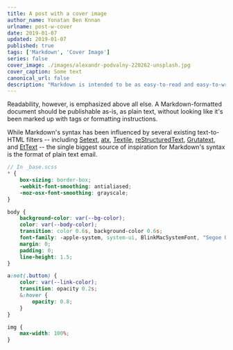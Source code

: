 ```yaml
---
title: A post with a cover image
author_name: Yonatan Ben Knnan
urlname: post-w-cover
date: 2019-01-07
updated: 2019-01-07
published: true
tags: ['Markdown', 'Cover Image']
series: false
cover_image: ./images/alexandr-podvalny-220262-unsplash.jpg
cover_caption: Some text
canonical_url: false
description: "Markdown is intended to be as easy-to-read and easy-to-write as is feasible. Readability, however, is emphasized above all else. A Markdown-formatted document should be publishable as-is, as plain text, without looking like it's been marked up with tags or formatting instructions."
---
```


Readability, however, is emphasized above all else. A Markdown-formatted
document should be publishable as-is, as plain text, without looking
like it's been marked up with tags or formatting instructions. 

While Markdown's syntax has been influenced by several existing text-to-HTML filters -- including [Setext](http://docutils.sourceforge.net/mirror/setext.html), [atx](http://www.aaronsw.com/2002/atx/), [Textile](http://textism.com/tools/textile/), [reStructuredText](http://docutils.sourceforge.net/rst.html),
[Grutatext](http://www.triptico.com/software/grutatxt.html), and [EtText](http://ettext.taint.org/doc/) -- the single biggest source of
inspiration for Markdown's syntax is the format of plain text email.

```scss
// In _base.scss
* {
	box-sizing: border-box;
	-webkit-font-smoothing: antialiased;
	-moz-osx-font-smoothing: grayscale;
}

body {
	background-color: var(--bg-color);
	color: var(--body-color);
	transition: color 0.6s, background-color 0.6s;
	font-family: -apple-system, system-ui, BlinkMacSystemFont, "Segoe UI", Roboto, "Helvetica Neue", Arial, sans-serif;
	margin: 0;
	padding: 0;
	line-height: 1.5;
}

a:not(.button) {
	color: var(--link-color);
	transition: opacity 0.2s;
	&:hover {
		opacity: 0.8;
	}
}

img {
	max-width: 100%;
}

```

